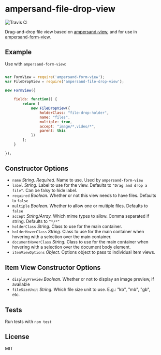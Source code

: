 # ampersand-file-drop-view

![Travis CI](https://api.travis-ci.org/dhritzkiv/ampersand-file-drop-view.svg)

Drag-and-drop file view based on [ampersand-view](https://github.com/AmpersandJS/ampersand-form-view), and for use in [ampersand-form-view.](https://github.com/AmpersandJS/ampersand-view)

## Example

Use with `ampersand-form-view`:

````javascript

var FormView = require('ampersand-form-view');
var FileDropView = require('ampersand-file-drop-view');

new FormView({
	
	fields: function() {
		return [
			new FileDropView({
				holderClass: "file-drop-holder",
				name: "files",
				multiple: true,
				accept: "image/*,video/*",
				parent: this
			})
		];
	}
	
});
````


## Constructor Options

- `name` _String._ *Required.* Name to use. Used by `ampersand-form-view`
- `label` _String._ Label to use for the view. Defaults to `"Drag and drop a file"`. Can be falsy to hide label.
- `required` _Boolean._ Whether or not this view needs to have files. Defaults to `false`
- `multiple` _Boolean._ Whether to allow one or multiple files. Defaults to `false`
- `accept` _String/Array._ Which mime types to allow. Comma separated if string. Defaults to `"*/*"`
- `holderClass` _String._ Class to use for the main container.
- `holderHoverClass` _String._ Class to use for the main container when hovering with a selection over the main container.
- `documentHoverClass` _String._ Class to use for the main container when hovering with a selection over the document body element.
- `itemViewOptions` _Object._ Options object to pass to individual item views.

## Item View Constructor Options
- `displayPreview` _Boolean._ Whether or not to display an image preview, if available
- `fileSizeUnit` _String._  Which file size unit to use. E.g.: "kb", "mb", "gb", etc.

## Tests

Run tests with `npm test`

## License

MIT